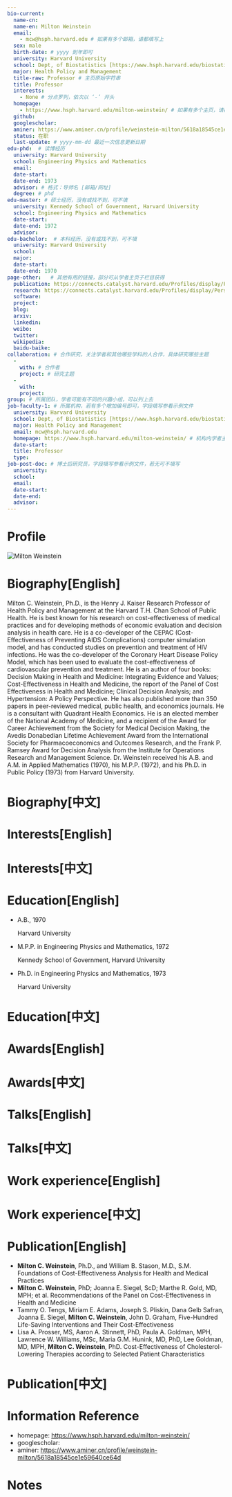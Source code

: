 ```yaml
---
bio-current:
  name-cn: 
  name-en: Milton Weinstein
  email: 
    - mcw@hsph.harvard.edu # 如果有多个邮箱，请都填写上
  sex: male
  birth-date: # yyyy 到年即可
  university: Harvard University 
  school: Dept, of Biostatistics [https://www.hsph.harvard.edu/biostatistics] # 格式：学院名称[学院官网链接]
  major: Health Policy and Management
  title-raw: Professor # 主页原始字符串
  title: Professor
  interests: 
    - None # 分点罗列，依次以 ‘-’ 开头
  homepage: 
    - https://www.hsph.harvard.edu/milton-weinstein/ # 如果有多个主页，请都填写上
  github: 
  googlescholar:  
  aminer: https://www.aminer.cn/profile/weinstein-milton/5618a18545ce1e59640ce64d # 从这里查找 https://www.aminer.org/search/person
  status: 在职
  last-update: # yyyy-mm-dd 最近一次信息更新日期
edu-phd:  # 读博经历
  university: Harvard University
  school: Engineering Physics and Mathematics
  email: 
  date-start: 
  date-end: 1973
  advisor: # 格式：导师名 [邮箱/网址]
  degree: # phd
edu-master: # 硕士经历，没有或找不到，可不填
  university: Kennedy School of Government, Harvard University
  school: Engineering Physics and Mathematics
  date-start: 
  date-end: 1972
  advisor:
edu-bachelor:  # 本科经历，没有或找不到，可不填
  university: Harvard University
  school: 
  major: 
  date-start: 
  date-end: 1970
page-other:   # 其他有用的链接，部分可从学者主页子栏目获得
  publication: https://connects.catalyst.harvard.edu/Profiles/display/Person/63159
  research: https://connects.catalyst.harvard.edu/Profiles/display/Person/63159
  software: 
  project: 
  blog: 
  arxiv: 
  linkedin: 
  weibo:
  twitter:
  wikipedia:
  baidu-baike:
collaboration: # 合作研究，关注学者和其他哪些学科的人合作，具体研究哪些主题
  - 
    with: # 合作者
    project: # 研究主题
  - 
    with: 
    project: 
group: # 所属团队，学者可能有不同的兴趣小组，可以列上去
job-faculty-1: # 所属机构，若有多个增加编号即可，字段填写参看示例文件
  university: Harvard University 
  school: Dept, of Biostatistics [https://www.hsph.harvard.edu/biostatistics] # 格式：学院名称[学院官网链接]
  major: Health Policy and Management
  email: mcw@hsph.harvard.edu
  homepage: https://www.hsph.harvard.edu/milton-weinstein/ # 机构内学者主页
  date-start: 
  title: Professor
  type: 
job-post-doc: # 博士后研究员，字段填写参看示例文件，若无可不填写
  university: 
  school: 
  email: 
  date-start: 
  date-end: 
  advisor: 
---
```


# Profile

![Milton Weinstein](https://connects.catalyst.harvard.edu/Profiles/profile/Modules/CustomViewPersonGeneralInfo/PhotoHandler.ashx?NodeID=1253045)

# Biography[English]

Milton C. Weinstein, Ph.D., is the Henry J. Kaiser Research Professor of Health Policy and Management at the Harvard T.H. Chan School of Public Health. He is best known for his research on cost-effectiveness of medical practices and for developing methods of economic evaluation and decision analysis in health care. He is a co-developer of the CEPAC (Cost-Effectiveness of Preventing AIDS Complications) computer simulation model, and has conducted studies on prevention and treatment of HIV infections. He was the co-developer of the Coronary Heart Disease Policy Model, which has been used to evaluate the cost-effectiveness of cardiovascular prevention and treatment. He is an author of four books: Decision Making in Health and Medicine: Integrating Evidence and Values; Cost-Effectiveness in Health and Medicine, the report of the Panel of Cost Effectiveness in Health and Medicine; Clinical Decision Analysis; and Hypertension: A Policy Perspective. He has also published more than 350 papers in peer-reviewed medical, public health, and economics journals. He is a consultant with Quadrant Health Economics. He is an elected member of the National Academy of Medicine, and a recipient of the Award for Career Achievement from the Society for Medical Decision Making, the Avedis Donabedian Lifetime Achievement Award from the International Society for Pharmacoeconomics and Outcomes Research, and the Frank P. Ramsey Award for Decision Analysis from the Institute for Operations Research and Management Science. Dr. Weinstein received his A.B. and A.M. in Applied Mathematics (1970), his M.P.P. (1972), and his Ph.D. in Public Policy (1973) from Harvard University.

# Biography[中文]

# Interests[English]

# Interests[中文]

# Education[English]

- A.B., 1970
    
    Harvard University 
    
- M.P.P. in Engineering Physics and Mathematics, 1972
    
    Kennedy School of Government, Harvard University
    
- Ph.D. in Engineering Physics and Mathematics, 1973
    
    Harvard University

# Education[中文]

# Awards[English]

# Awards[中文]

# Talks[English]

# Talks[中文]

# Work experience[English]

# Work experience[中文]

# Publication[English]

- **Milton C. Weinstein**, Ph.D., and William B. Stason, M.D., S.M. Foundations of Cost-Effectiveness Analysis for Health and Medical Practices
- **Milton C. Weinstein**, PhD; Joanna E. Siegel, ScD; Marthe R. Gold, MD, MPH; et al. Recommendations of the Panel on Cost-Effectiveness in Health and Medicine
- Tammy O. Tengs, Miriam E. Adams, Joseph S. Pliskin, Dana Gelb Safran, Joanna E. Siegel, **Milton C. Weinstein**, John D. Graham, Five-Hundred Life-Saving Interventions and Their Cost-Effectiveness
- Lisa A. Prosser, MS, Aaron A. Stinnett, PhD, Paula A. Goldman, MPH, Lawrence W. Williams, MSc, Maria G.M. Hunink, MD, PhD, Lee Goldman, MD, MPH, **Milton C. Weinstein**, PhD. Cost-Effectiveness of Cholesterol-Lowering Therapies according to Selected Patient Characteristics

# Publication[中文]

# Information Reference

-  homepage: https://www.hsph.harvard.edu/milton-weinstein/
-  googlescholar: 
-  aminer: https://www.aminer.cn/profile/weinstein-milton/5618a18545ce1e59640ce64d

# Notes